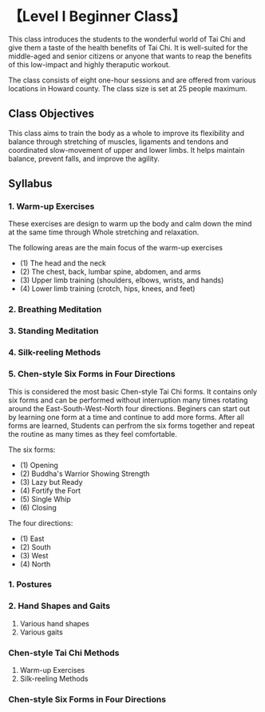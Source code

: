 # 【Level I Beginner Class】

This class introduces the students to the wonderful world of Tai Chi and give them a taste of the health benefits of Tai Chi. 
It is well-suited for the middle-aged and senior citizens or anyone that wants to reap the benefits of this low-impact 
and highly theraputic workout. 

The class consists of eight one-hour sessions and are offered from various locations in Howard county. 
The class size is set at 25 people maximum.

## Class Objectives

This class aims to train the body as a whole to improve its flexibility and balance through stretching of 
muscles, ligaments and tendons and coordinated slow-movement of upper and lower limbs. 
It helps maintain balance, prevent falls, and improve the agility. 

## Syllabus

### 1. Warm-up Exercises

These exercises are design to warm up the body and calm down the mind at the same time through Whole stretching and relaxation.

The following areas are the main focus of the warm-up exercises

- (1) The head and the neck
- (2) The chest, back, lumbar spine, abdomen, and arms
- (3) Upper limb training (shoulders, elbows, wrists, and hands)
- (4) Lower limb training (crotch, hips, knees, and feet)

### 2. Breathing Meditation


### 3. Standing Meditation


### 4. Silk-reeling Methods



### 5. Chen-style Six Forms in Four Directions

This is considered the most basic Chen-style Tai Chi forms. It contains only six forms and can be performed without interruption 
many times rotating around the East-South-West-North four directions. Beginers can start out by learning one form at a time 
and continue to add more forms. After all forms are learned, Students can perfrom the six forms together and repeat the routine 
as many times as they feel comfortable.

The six forms:

- (1) Opening
- (2) Buddha's Warrior Showing Strength
- (3) Lazy but Ready
- (4) Fortify the Fort
- (5) Single Whip
- (6) Closing 

The four directions:
- (1) East
- (2) South
- (3) West
- (4) North

### 1. Postures



### 2. Hand Shapes and Gaits

1. Various hand shapes
2. Various gaits

### Chen-style Tai Chi Methods

1. Warm-up Exercises
2. Silk-reeling Methods

### Chen-style Six Forms in Four Directions
